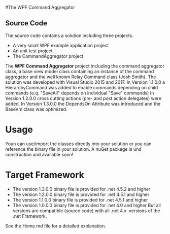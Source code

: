 #The WPF Command Aggregator

## Source Code
The source code contains a solution including three projects. 
+ A very small WPF example application project
+ An unit test project.
+ The CommandAggregator project

The **WPF Command Aggregator** project including the command aggregator class, a base view model class containing an instance of the command aggregator and the well known Relay Command class (Josh Smith). The solution was developed with Visual Studio 2015 and 2017. 
In Version 1.1.0.0 a HierarchyCommand was added to enable commands depending on child commands (e.q. "SaveAll" depends on individual "Save" commands)
In Version 1.2.0.0 cross cutting actions (pre- and post action delegates) were added.
In Version 1.3.0.0 the DependsOn Attribute was introduced and the BaseVm class was optimized.


# Usage
Youn can use/import the classes directly into your solution or you can reference the binary file in your solution.
A nuGet package is und construction and available soon!

# Target Framework
+ The version 1.3.0.0 binary file is provided for .net 4.5.2 and higher 
+ The version 1.2.0.0 binary file is provided for .net 4.5.1 and higher 
+ The version 1.1.0.0 binary file is provided for .net 4.5.1 and higher
+ The version 1.0.0.0 binary file is provided for .net 4.0 and higher
But all versions are compatible (source code) with all .net 4.x. versions of the .net Framework.

See the Home.md file for a detailed explanation.
